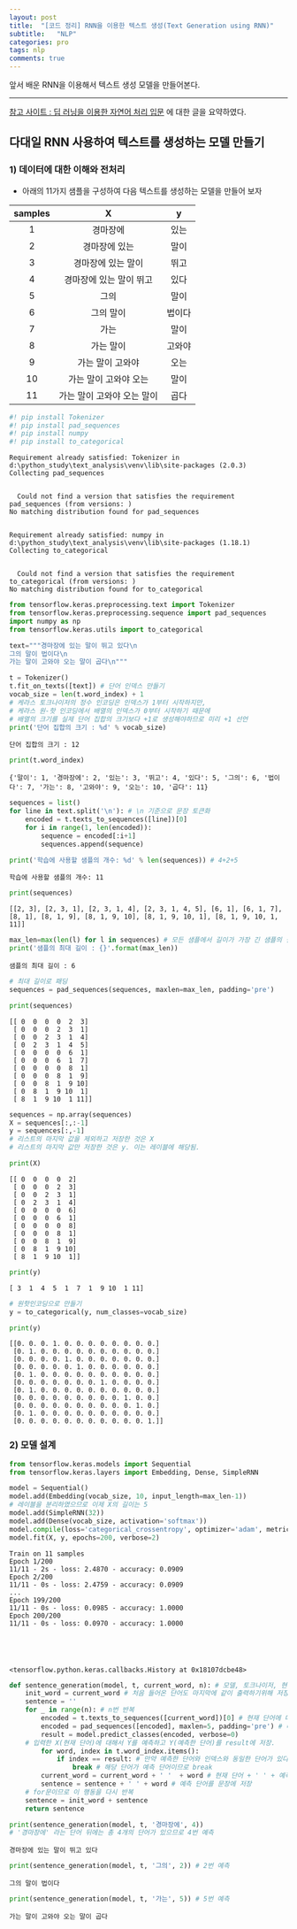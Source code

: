```yaml
---
layout: post
title:  "[코드 정리] RNN을 이용한 텍스트 생성(Text Generation using RNN)"
subtitle:   "NLP"
categories: pro
tags: nlp
comments: true
---
```


앞서 배운 RNN을 이용해서 텍스트 생성 모델을 만들어본다.

---

[참고 사이트 : 딥 러닝을 이용한 자연어 처리 입문](https://wikidocs.net/45101) 에 대한 글을 요약하였다. 

## 다대일 RNN 사용하여 텍스트를 생성하는 모델 만들기

### 1) 데이터에 대한 이해와 전처리

- 아래의 11가지 샘플을 구성하여 다음 텍스트를 생성하는 모델을 만들어 보자

| samples |              X             |    y   |
|:-------:|:--------------------------:|:------:|
|    1    |          경마장에          |  있는  |
|    2    |        경마장에 있는       |  말이  |
|    3    |     경마장에 있는 말이     |  뛰고  |
|    4    |   경마장에 있는 말이 뛰고  |  있다  |
|    5    |            그의            |  말이  |
|    6    |          그의 말이         | 법이다 |
|    7    |            가는            |  말이  |
|    8    |          가는 말이         | 고와야 |
|    9    |      가는 말이 고와야      |  오는  |
|    10   |    가는 말이 고와야 오는   |  말이  |
|    11   | 가는 말이 고와야 오는 말이 |  곱다  |


```python
#! pip install Tokenizer
#! pip install pad_sequences
#! pip install numpy
#! pip install to_categorical
```

    Requirement already satisfied: Tokenizer in d:\python_study\text_analysis\venv\lib\site-packages (2.0.3)
    Collecting pad_sequences
    

      Could not find a version that satisfies the requirement pad_sequences (from versions: )
    No matching distribution found for pad_sequences
    

    Requirement already satisfied: numpy in d:\python_study\text_analysis\venv\lib\site-packages (1.18.1)
    Collecting to_categorical
    

      Could not find a version that satisfies the requirement to_categorical (from versions: )
    No matching distribution found for to_categorical
    


```python
from tensorflow.keras.preprocessing.text import Tokenizer
from tensorflow.keras.preprocessing.sequence import pad_sequences
import numpy as np
from tensorflow.keras.utils import to_categorical
```


```python
text="""경마장에 있는 말이 뛰고 있다\n
그의 말이 법이다\n
가는 말이 고와야 오는 말이 곱다\n"""
```


```python
t = Tokenizer()
t.fit_on_texts([text]) # 단어 인덱스 만들기
vocab_size = len(t.word_index) + 1
# 케라스 토크나이저의 정수 인코딩은 인덱스가 1부터 시작하지만,
# 케라스 원-핫 인코딩에서 배열의 인덱스가 0부터 시작하기 때문에
# 배열의 크기를 실제 단어 집합의 크기보다 +1로 생성해야하므로 미리 +1 선언 
print('단어 집합의 크기 : %d' % vocab_size)
```

    단어 집합의 크기 : 12
    


```python
print(t.word_index)
```

    {'말이': 1, '경마장에': 2, '있는': 3, '뛰고': 4, '있다': 5, '그의': 6, '법이다': 7, '가는': 8, '고와야': 9, '오는': 10, '곱다': 11}
    


```python
sequences = list()
for line in text.split('\n'): # \n 기준으로 문장 토큰화
    encoded = t.texts_to_sequences([line])[0]
    for i in range(1, len(encoded)):
        sequence = encoded[:i+1]
        sequences.append(sequence)

print('학습에 사용할 샘플의 개수: %d' % len(sequences)) # 4+2+5
```

    학습에 사용할 샘플의 개수: 11
    


```python
print(sequences)
```

    [[2, 3], [2, 3, 1], [2, 3, 1, 4], [2, 3, 1, 4, 5], [6, 1], [6, 1, 7], [8, 1], [8, 1, 9], [8, 1, 9, 10], [8, 1, 9, 10, 1], [8, 1, 9, 10, 1, 11]]
    


```python
max_len=max(len(l) for l in sequences) # 모든 샘플에서 길이가 가장 긴 샘플의 길이 출력
print('샘플의 최대 길이 : {}'.format(max_len))
```

    샘플의 최대 길이 : 6
    


```python
# 최대 길이로 패딩
sequences = pad_sequences(sequences, maxlen=max_len, padding='pre')
```


```python
print(sequences)
```

    [[ 0  0  0  0  2  3]
     [ 0  0  0  2  3  1]
     [ 0  0  2  3  1  4]
     [ 0  2  3  1  4  5]
     [ 0  0  0  0  6  1]
     [ 0  0  0  6  1  7]
     [ 0  0  0  0  8  1]
     [ 0  0  0  8  1  9]
     [ 0  0  8  1  9 10]
     [ 0  8  1  9 10  1]
     [ 8  1  9 10  1 11]]
    


```python
sequences = np.array(sequences)
X = sequences[:,:-1]
y = sequences[:,-1]
# 리스트의 마지막 값을 제외하고 저장한 것은 X
# 리스트의 마지막 값만 저장한 것은 y. 이는 레이블에 해당됨.
```


```python
print(X)
```

    [[ 0  0  0  0  2]
     [ 0  0  0  2  3]
     [ 0  0  2  3  1]
     [ 0  2  3  1  4]
     [ 0  0  0  0  6]
     [ 0  0  0  6  1]
     [ 0  0  0  0  8]
     [ 0  0  0  8  1]
     [ 0  0  8  1  9]
     [ 0  8  1  9 10]
     [ 8  1  9 10  1]]
    


```python
print(y)
```

    [ 3  1  4  5  1  7  1  9 10  1 11]
    


```python
# 원핫인코딩으로 만들기
y = to_categorical(y, num_classes=vocab_size)
```


```python
print(y)
```

    [[0. 0. 0. 1. 0. 0. 0. 0. 0. 0. 0. 0.]
     [0. 1. 0. 0. 0. 0. 0. 0. 0. 0. 0. 0.]
     [0. 0. 0. 0. 1. 0. 0. 0. 0. 0. 0. 0.]
     [0. 0. 0. 0. 0. 1. 0. 0. 0. 0. 0. 0.]
     [0. 1. 0. 0. 0. 0. 0. 0. 0. 0. 0. 0.]
     [0. 0. 0. 0. 0. 0. 0. 1. 0. 0. 0. 0.]
     [0. 1. 0. 0. 0. 0. 0. 0. 0. 0. 0. 0.]
     [0. 0. 0. 0. 0. 0. 0. 0. 0. 1. 0. 0.]
     [0. 0. 0. 0. 0. 0. 0. 0. 0. 0. 1. 0.]
     [0. 1. 0. 0. 0. 0. 0. 0. 0. 0. 0. 0.]
     [0. 0. 0. 0. 0. 0. 0. 0. 0. 0. 0. 1.]]
    

### 2) 모델 설계


```python
from tensorflow.keras.models import Sequential
from tensorflow.keras.layers import Embedding, Dense, SimpleRNN
```


```python
model = Sequential()
model.add(Embedding(vocab_size, 10, input_length=max_len-1)) 
# 레이블을 분리하였으므로 이제 X의 길이는 5
model.add(SimpleRNN(32))
model.add(Dense(vocab_size, activation='softmax'))
model.compile(loss='categorical_crossentropy', optimizer='adam', metrics=['accuracy'])
model.fit(X, y, epochs=200, verbose=2)
```

    Train on 11 samples
    Epoch 1/200
    11/11 - 2s - loss: 2.4870 - accuracy: 0.0909
    Epoch 2/200
    11/11 - 0s - loss: 2.4759 - accuracy: 0.0909
    ...
    Epoch 199/200
    11/11 - 0s - loss: 0.0985 - accuracy: 1.0000
    Epoch 200/200
    11/11 - 0s - loss: 0.0970 - accuracy: 1.0000
    




    <tensorflow.python.keras.callbacks.History at 0x18107dcbe48>




```python
def sentence_generation(model, t, current_word, n): # 모델, 토크나이저, 현재 단어, 반복할 횟수
    init_word = current_word # 처음 들어온 단어도 마지막에 같이 출력하기위해 저장
    sentence = ''
    for _ in range(n): # n번 반복
        encoded = t.texts_to_sequences([current_word])[0] # 현재 단어에 대한 정수 인코딩
        encoded = pad_sequences([encoded], maxlen=5, padding='pre') # 데이터에 대한 패딩
        result = model.predict_classes(encoded, verbose=0)
    # 입력한 X(현재 단어)에 대해서 Y를 예측하고 Y(예측한 단어)를 result에 저장.
        for word, index in t.word_index.items(): 
            if index == result: # 만약 예측한 단어와 인덱스와 동일한 단어가 있다면
                break # 해당 단어가 예측 단어이므로 break
        current_word = current_word + ' '  + word # 현재 단어 + ' ' + 예측 단어를 현재 단어로 변경
        sentence = sentence + ' ' + word # 예측 단어를 문장에 저장
    # for문이므로 이 행동을 다시 반복
    sentence = init_word + sentence
    return sentence
```


```python
print(sentence_generation(model, t, '경마장에', 4))
# '경마장에' 라는 단어 뒤에는 총 4개의 단어가 있으므로 4번 예측
```

    경마장에 있는 말이 뛰고 있다
    


```python
print(sentence_generation(model, t, '그의', 2)) # 2번 예측
```

    그의 말이 법이다
    


```python
print(sentence_generation(model, t, '가는', 5)) # 5번 예측
```

    가는 말이 고와야 오는 말이 곱다
    
